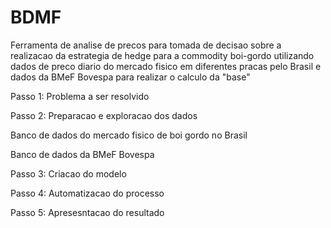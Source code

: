 # BDMF
Ferramenta de analise de precos para tomada de decisao sobre a realizacao da estrategia de hedge para a commodity boi-gordo 
utilizando dados de preco diario do mercado fisico em diferentes pracas pelo Brasil e dados da BMeF Bovespa para realizar o
calculo da "base"

Passo 1: Problema a ser resolvido

Passo 2: Preparacao e exploracao dos dados
 
 Banco de dados do mercado fisico de boi gordo no Brasil
 
 Banco de dados da BMeF Bovespa

Passo 3: Criacao do modelo

Passo 4: Automatizacao do processo

Passo 5: Apresesntacao do resultado
